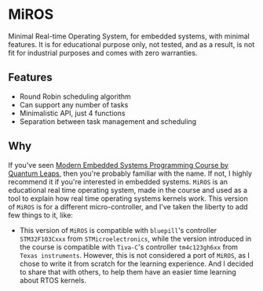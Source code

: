 # MiROS

Minimal Real-time Operating System, for embedded systems, with minimal features.
It is for educational purpose only, not tested, and as a result, is not fit for industrial purposes and comes with zero warranties.

## Features

- Round Robin scheduling algorithm
- Can support any number of tasks
- Minimalistic API, just 4 functions
- Separation between task management and scheduling

## Why

If you've seen [Modern Embedded Systems Programming Course by Quantum Leaps](https://www.youtube.com/playlist?list=PLPW8O6W-1chwyTzI3BHwBLbGQoPFxPAPM), then you're probably familiar with the name. If not, I highly recommend it if you're interested in embedded systems.
`MiROS` is an educational real time operating system, made in the course and used as a tool to explain how real time operating systems kernels work. This version of `MiROS` is for a different micro-controller, and I've taken the liberty to add few things to it, like:
- This version of `MiROS` is compatible with `bluepill`'s controller `STM32F103Cxxx` from `STMicroelectronics`, while the version introduced in the course is compatible with `Tiva-C`'s controller `tm4c123gh6xx` from `Texas instruments`. However, this is not considered a port of `MiROS`, as I chose to write it from scratch for the learning experience. And I decided to share that with others, to help them have an easier time learning about RTOS kernels.

